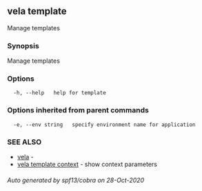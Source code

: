 ## vela template

Manage templates

### Synopsis

Manage templates

### Options

```
  -h, --help   help for template
```

### Options inherited from parent commands

```
  -e, --env string   specify environment name for application
```

### SEE ALSO

* [vela](vela.md)	 - 
* [vela template context](vela_template_context.md)	 - show context parameters

###### Auto generated by spf13/cobra on 28-Oct-2020
